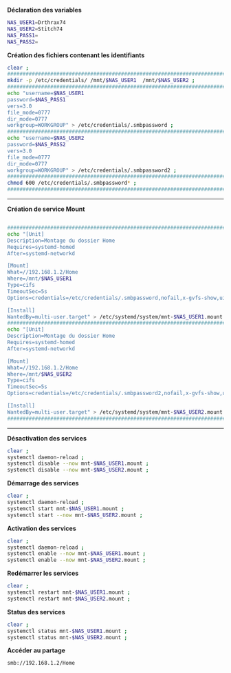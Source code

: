 **Déclaration des variables**
```bash
NAS_USER1=Drthrax74
NAS_USER2=Stitch74
NAS_PASS1=
NAS_PASS2=
```


**Création des fichiers contenant les identifiants**
```bash
clear ;
############################################################################
mkdir -p /etc/credentials/ /mnt/$NAS_USER1  /mnt/$NAS_USER2 ;
############################################################################
echo "username=$NAS_USER1
password=$NAS_PASS1
vers=3.0
file_mode=0777
dir_mode=0777
workgroup=WORKGROUP" > /etc/credentials/.smbpassword ;
############################################################################
echo "username=$NAS_USER2
password=$NAS_PASS2
vers=3.0
file_mode=0777
dir_mode=0777
workgroup=WORKGROUP" > /etc/credentials/.smbpassword2 ;
############################################################################
chmod 600 /etc/credentials/.smbpassword* ;
############################################################################
```

----------------------------------------------------------------------------------------------------------------
**Création de service Mount**
```bash

############################################################################
echo "[Unit]
Description=Montage du dossier Home
Requires=systemd-homed
After=systemd-networkd

[Mount]
What=//192.168.1.2/Home
Where=/mnt/$NAS_USER1
Type=cifs
TimeoutSec=5s
Options=credentials=/etc/credentials/.smbpassword,nofail,x-gvfs-show,uid=marc,gid=wheel

[Install]
WantedBy=multi-user.target" > /etc/systemd/system/mnt-$NAS_USER1.mount ;
############################################################################
echo "[Unit]
Description=Montage du dossier Home
Requires=systemd-homed
After=systemd-networkd

[Mount]
What=//192.168.1.2/Home
Where=/mnt/$NAS_USER2
Type=cifs
TimeoutSec=5s
Options=credentials=/etc/credentials/.smbpassword2,nofail,x-gvfs-show,uid=marc,gid=wheel

[Install]
WantedBy=multi-user.target" > /etc/systemd/system/mnt-$NAS_USER2.mount ;
############################################################################
```

----------------------------------------------------------------------------------------------------------------
**Désactivation des services**
```bash
clear ;
systemctl daemon-reload ;
systemctl disable --now mnt-$NAS_USER1.mount ;
systemctl disable --now mnt-$NAS_USER2.mount ;
```

**Démarrage des services**
```bash
clear ;
systemctl daemon-reload ;
systemctl start mnt-$NAS_USER1.mount ;
systemctl start --now mnt-$NAS_USER2.mount ;
```

**Activation des services**
```bash
clear ;
systemctl daemon-reload ;
systemctl enable --now mnt-$NAS_USER1.mount ;
systemctl enable --now mnt-$NAS_USER2.mount ;
```

**Redémarrer les services**
```bash
clear ;
systemctl restart mnt-$NAS_USER1.mount ;
systemctl restart mnt-$NAS_USER2.mount ;
```

**Status des services**
```bash
clear ;
systemctl status mnt-$NAS_USER1.mount ;
systemctl status mnt-$NAS_USER2.mount ;
```

**Accéder au partage**
```
smb://192.168.1.2/Home
```



